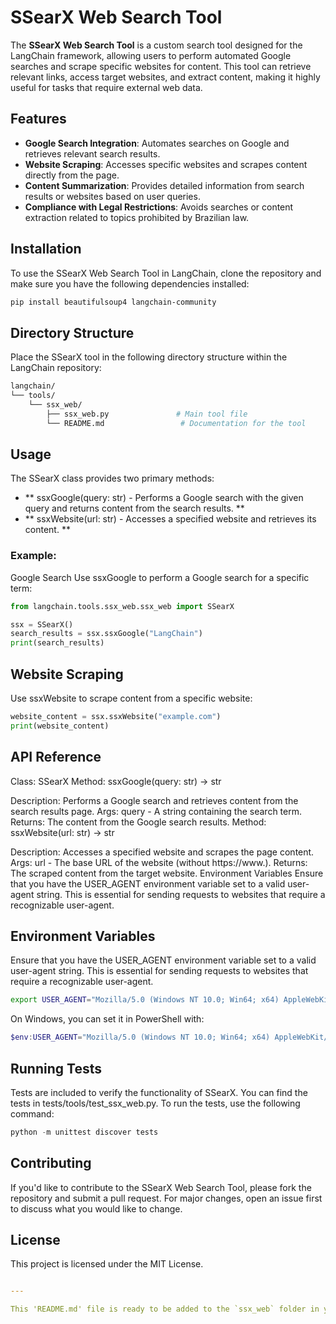 # SSearX Web Search Tool

The **SSearX Web Search Tool** is a custom search tool designed for the LangChain framework, allowing users to perform automated Google searches and scrape specific websites for content. This tool can retrieve relevant links, access target websites, and extract content, making it highly useful for tasks that require external web data.

## Features

- **Google Search Integration**: Automates searches on Google and retrieves relevant search results.
- **Website Scraping**: Accesses specific websites and scrapes content directly from the page.
- **Content Summarization**: Provides detailed information from search results or websites based on user queries.
- **Compliance with Legal Restrictions**: Avoids searches or content extraction related to topics prohibited by Brazilian law.

## Installation

To use the SSearX Web Search Tool in LangChain, clone the repository and make sure you have the following dependencies installed:

```bash
pip install beautifulsoup4 langchain-community
```
## Directory Structure
Place the SSearX tool in the following directory structure within the LangChain repository:

```bash
langchain/
└── tools/
    └── ssx_web/
        ├── ssx_web.py               # Main tool file
        └── README.md                 # Documentation for the tool
```
## Usage

The SSearX class provides two primary methods:

 - ** ssxGoogle(query: str) - Performs a Google search with the given query and returns content from the search results. **
 - ** ssxWebsite(url: str) - Accesses a specified website and retrieves its content. **

### Example:
Google Search
Use ssxGoogle to perform a Google search for a specific term:

```python
from langchain.tools.ssx_web.ssx_web import SSearX

ssx = SSearX()
search_results = ssx.ssxGoogle("LangChain")
print(search_results)
```

## Website Scraping
Use ssxWebsite to scrape content from a specific website:
```python
website_content = ssx.ssxWebsite("example.com")
print(website_content)

```
## API Reference
Class: SSearX
Method: ssxGoogle(query: str) -> str

Description: Performs a Google search and retrieves content from the search results page.
Args: query - A string containing the search term.
Returns: The content from the Google search results.
Method: ssxWebsite(url: str) -> str

Description: Accesses a specified website and scrapes the page content.
Args: url - The base URL of the website (without https://www.).
Returns: The scraped content from the target website.
Environment Variables
Ensure that you have the USER_AGENT environment variable set to a valid user-agent string. This is essential for sending requests to websites that require a recognizable user-agent.


## Environment Variables
Ensure that you have the USER_AGENT environment variable set to a valid user-agent string. This is essential for sending requests to websites that require a recognizable user-agent.

```bash
export USER_AGENT="Mozilla/5.0 (Windows NT 10.0; Win64; x64) AppleWebKit/537.36 (KHTML, like Gecko) Chrome/130.0.0.0 Safari/537.36"
```

On Windows, you can set it in PowerShell with:
```powershell
$env:USER_AGENT="Mozilla/5.0 (Windows NT 10.0; Win64; x64) AppleWebKit/537.36 (KHTML, like Gecko) Chrome/130.0.0.0 Safari/537.36"
```

## Running Tests
Tests are included to verify the functionality of SSearX. You can find the tests in tests/tools/test_ssx_web.py. To run the tests, use the following command:

```python
python -m unittest discover tests
```

## Contributing
If you'd like to contribute to the SSearX Web Search Tool, please fork the repository and submit a pull request. For major changes, open an issue first to discuss what you would like to change.

## License
This project is licensed under the MIT License.
```yaml

---

This 'README.md' file is ready to be added to the `ssx_web` folder in your LangChain project. It provides clear and organized documentation for other developers to understand and use the 'SSearX' tool.
